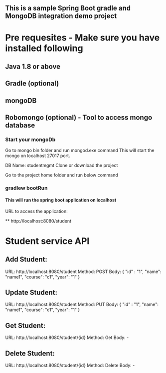 ## This is a sample Spring Boot gradle and MongoDB integration demo project


# Pre requesites - Make sure you have installed following
## Java 1.8 or above
## Gradle (optional)
## mongoDB
## Robomongo (optional) - Tool to access mongo database 

### Start your mongoDb 
Go to mongo bin folder and run mongod.exe command
This will start the mongo on localhost 27017 port.

DB Name: studentmgmt
Clone or download the project 

Go to the project home folder and run below command



### gradlew bootRun

#### This will run the spring boot application on localhost

URL to access the application:

** http://localhost:8080/student

# Student service API
## Add Student:

URL: http://localhost:8080/student
Method: POST
Body:
{
	"id" : "1",
	"name": "name1",
	"course": "c1",
	"year": "1"
}

## Update Student:

URL: http://localhost:8080/student
Method: PUT
Body:
{
	"id" : "1",
	"name": "name1",
	"course": "c1",
	"year": "1"
}

## Get Student:

URL: http://localhost:8080/student/{id}
Method: Get
Body: -

## Delete Student:

URL: http://localhost:8080/student/{id}
Method: Delete
Body: -




